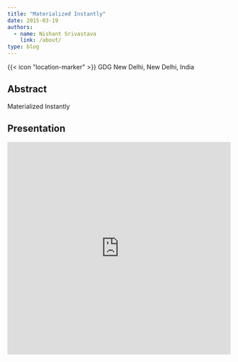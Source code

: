 ```yaml
---
title: "Materialized Instantly"
date: 2015-03-19
authors:
  - name: Nishant Srivastava
    link: /about/
type: blog
---
```


{{< icon "location-marker" >}} GDG New Delhi, New Delhi, India

<!--more-->

## Abstract

Materialized Instantly

## Presentation

<iframe src="https://slides.com/nisrulz/materialized-instantly/embed" width="100%" height="480" scrolling="no" frameborder="0" webkitallowfullscreen mozallowfullscreen allowfullscreen></iframe>
